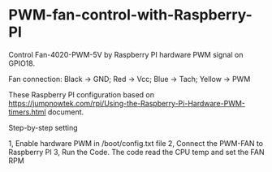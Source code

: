 # PWM-fan-control-with-Raspberry-PI
Control Fan-4020-PWM-5V by Raspberry PI hardware PWM signal on GPIO18.

Fan connection:
    Black -> GND; Red -> Vcc; Blue -> Tach; Yellow -> PWM

These Raspberry PI configuration based on https://jumpnowtek.com/rpi/Using-the-Raspberry-Pi-Hardware-PWM-timers.html document.

Step-by-step setting

1, Enable hardware PWM in /boot/config.txt file
2, Connect the PWM-FAN to Raspberry PI
3, Run the Code.
  The code read the CPU temp and set the FAN RPM
